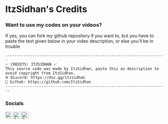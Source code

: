 # ItzSidhan's Credits
### Want to use my codes on your videos?
If yes, you can fork my github repository if you want to, but you have to paste the text given below in your video description, or else you'll be in trouble
```
-----------------------------------------------------------------------
✅ CREDITS: ITZSIDHAN ✅
This source code was made by ItzSidhan, paste this as description to avoid copyright from ItzSidhan.
🌐 Discord: https://dsc.gg/itzsidhan
📁 Github: https://github.com/ItzSidhan
------------------------------------------------------------------------
```


### Socials
[<img align="left" alt="ItzSidhan | YouTube" width="22px" src="https://cdn4.iconfinder.com/data/icons/logos-and-brands/512/395_Youtube_logo-128.png" />](https://bit.ly/ItzSidhanYT)
<a href="https://dsc.gg/itzsidhan">
  <img align="left" alt="Discord" width="23px" src="https://raw.githubusercontent.com/peterthehan/peterthehan/master/assets/discord.svg" />
</a>
<a href="https://twitter.com/ItzSidhan">
  <img align="left" alt="Twitter" width="23px" src="https://raw.githubusercontent.com/peterthehan/peterthehan/master/assets/twitter.svg" />
</a>
